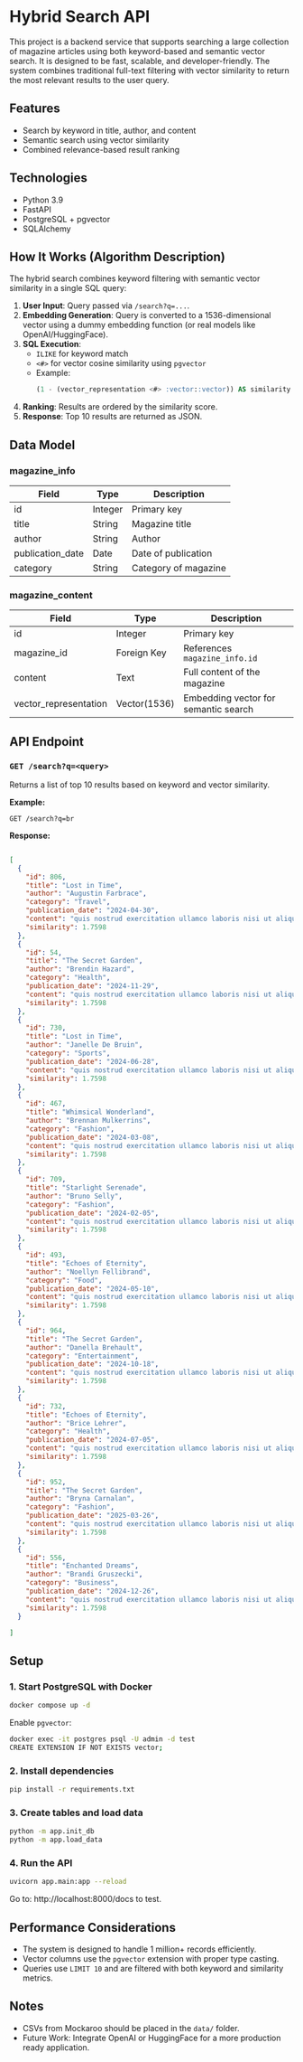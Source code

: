 
# Hybrid Search API

This project is a backend service that supports searching a large collection of magazine articles using both keyword-based and semantic vector search. It is designed to be fast, scalable, and developer-friendly. The system combines traditional full-text filtering with vector similarity to return the most relevant results to the user query.

## Features

- Search by keyword in title, author, and content
- Semantic search using vector similarity
- Combined relevance-based result ranking

## Technologies

- Python 3.9
- FastAPI
- PostgreSQL + pgvector
- SQLAlchemy

## How It Works (Algorithm Description)

The hybrid search combines keyword filtering with semantic vector similarity in a single SQL query:

1. **User Input**: Query passed via `/search?q=...`.
2. **Embedding Generation**: Query is converted to a 1536-dimensional vector using a dummy embedding function (or real models like OpenAI/HuggingFace).
3. **SQL Execution**:
   - `ILIKE` for keyword match
   - `<#>` for vector cosine similarity using `pgvector`
   - Example:
     ```sql
     (1 - (vector_representation <#> :vector::vector)) AS similarity
     ```
4. **Ranking**: Results are ordered by the similarity score.
5. **Response**: Top 10 results are returned as JSON.

## Data Model

### magazine_info

| Field             | Type     | Description              |
|------------------|----------|--------------------------|
| id               | Integer  | Primary key              |
| title            | String   | Magazine title           |
| author           | String   | Author                   |
| publication_date | Date     | Date of publication      |
| category         | String   | Category of magazine     |

### magazine_content

| Field                   | Type         | Description                         |
|------------------------|--------------|-------------------------------------|
| id                     | Integer      | Primary key                         |
| magazine_id            | Foreign Key  | References `magazine_info.id`       |
| content                | Text         | Full content of the magazine        |
| vector_representation  | Vector(1536) | Embedding vector for semantic search|

## API Endpoint

### `GET /search?q=<query>`

Returns a list of top 10 results based on keyword and vector similarity.

**Example:**

```
GET /search?q=br
```

**Response:**

```json

[
  {
    "id": 806,
    "title": "Lost in Time",
    "author": "Augustin Farbrace",
    "category": "Travel",
    "publication_date": "2024-04-30",
    "content": "quis nostrud exercitation ullamco laboris nisi ut aliquip ex ea commodo consequat.",
    "similarity": 1.7598
  },
  {
    "id": 54,
    "title": "The Secret Garden",
    "author": "Brendin Hazard",
    "category": "Health",
    "publication_date": "2024-11-29",
    "content": "quis nostrud exercitation ullamco laboris nisi ut aliquip ex ea commodo consequat.",
    "similarity": 1.7598
  },
  {
    "id": 730,
    "title": "Lost in Time",
    "author": "Janelle De Bruin",
    "category": "Sports",
    "publication_date": "2024-06-28",
    "content": "quis nostrud exercitation ullamco laboris nisi ut aliquip ex ea commodo consequat.",
    "similarity": 1.7598
  },
  {
    "id": 467,
    "title": "Whimsical Wonderland",
    "author": "Brennan Mulkerrins",
    "category": "Fashion",
    "publication_date": "2024-03-08",
    "content": "quis nostrud exercitation ullamco laboris nisi ut aliquip ex ea commodo consequat.",
    "similarity": 1.7598
  },
  {
    "id": 709,
    "title": "Starlight Serenade",
    "author": "Bruno Selly",
    "category": "Fashion",
    "publication_date": "2024-02-05",
    "content": "quis nostrud exercitation ullamco laboris nisi ut aliquip ex ea commodo consequat.",
    "similarity": 1.7598
  },
  {
    "id": 493,
    "title": "Echoes of Eternity",
    "author": "Noellyn Fellibrand",
    "category": "Food",
    "publication_date": "2024-05-10",
    "content": "quis nostrud exercitation ullamco laboris nisi ut aliquip ex ea commodo consequat.",
    "similarity": 1.7598
  },
  {
    "id": 964,
    "title": "The Secret Garden",
    "author": "Danella Brehault",
    "category": "Entertainment",
    "publication_date": "2024-10-18",
    "content": "quis nostrud exercitation ullamco laboris nisi ut aliquip ex ea commodo consequat.",
    "similarity": 1.7598
  },
  {
    "id": 732,
    "title": "Echoes of Eternity",
    "author": "Brice Lehrer",
    "category": "Health",
    "publication_date": "2024-07-05",
    "content": "quis nostrud exercitation ullamco laboris nisi ut aliquip ex ea commodo consequat.",
    "similarity": 1.7598
  },
  {
    "id": 952,
    "title": "The Secret Garden",
    "author": "Bryna Carnalan",
    "category": "Fashion",
    "publication_date": "2025-03-26",
    "content": "quis nostrud exercitation ullamco laboris nisi ut aliquip ex ea commodo consequat.",
    "similarity": 1.7598
  },
  {
    "id": 556,
    "title": "Enchanted Dreams",
    "author": "Brandi Gruszecki",
    "category": "Business",
    "publication_date": "2024-12-26",
    "content": "quis nostrud exercitation ullamco laboris nisi ut aliquip ex ea commodo consequat.",
    "similarity": 1.7598
  }

]
```

## Setup

### 1. Start PostgreSQL with Docker

```bash
docker compose up -d
```

Enable `pgvector`:

```bash
docker exec -it postgres psql -U admin -d test
CREATE EXTENSION IF NOT EXISTS vector;
```

### 2. Install dependencies

```bash
pip install -r requirements.txt
```

### 3. Create tables and load data

```bash
python -m app.init_db
python -m app.load_data
```

### 4. Run the API

```bash
uvicorn app.main:app --reload
```

Go to: http://localhost:8000/docs to test.

## Performance Considerations

- The system is designed to handle 1 million+ records efficiently.
- Vector columns use the `pgvector` extension with proper type casting.
- Queries use `LIMIT 10` and are filtered with both keyword and similarity metrics.


## Notes

- CSVs from Mockaroo should be placed in the `data/` folder.
- Future Work: Integrate OpenAI or HuggingFace for a more production ready application.
